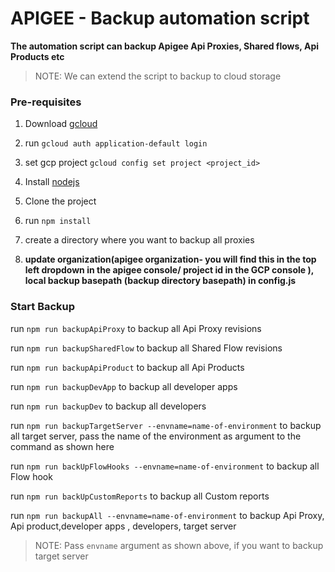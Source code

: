 # APIGEE - Backup automation script

**The automation script can backup Apigee Api Proxies, Shared flows, Api Products etc**

> NOTE: We can extend the script to backup to cloud storage

### Pre-requisites

1. Download [gcloud](https://cloud.google.com/sdk/docs/install)

2. run `gcloud auth application-default login`

3. set gcp project `gcloud config set project <project_id>`

4. Install [nodejs](https://nodejs.org/)

5. Clone the project

6. run `npm install`

7. create a directory where you want to backup all proxies

8. **update organization(apigee organization- you will find this in the top left dropdown in the apigee console/ project id in the GCP console ), local backup basepath (backup directory basepath) in config.js**

### Start Backup

run `npm run backupApiProxy` to backup all Api Proxy revisions

run `npm run backupSharedFlow` to backup all Shared Flow revisions

run `npm run backupApiProduct` to backup all Api Products

run `npm run backupDevApp` to backup all developer apps

run `npm run backupDev` to backup all developers

run `npm run backupTargetServer --envname=name-of-environment` to backup all target server, pass the name of the environment as argument to the command as shown here

run `npm run backUpFlowHooks --envname=name-of-environment` to backup all Flow hook

run `npm run backUpCustomReports` to backup all Custom reports

run `npm run backupAll --envname=name-of-environment` to backup Api Proxy, Api product,developer apps , developers, target server

> NOTE: Pass `envname` argument as shown above, if you want to backup target server
